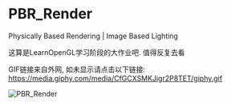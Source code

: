 # PBR_Render
Physically Based Rendering | Image Based Lighting

这算是LearnOpenGL学习阶段的大作业吧. 值得反复去看

GIF链接来自外网, 如未显示请点击以下链接:
https://media.giphy.com/media/CfGCXSMKJigr2P8TET/giphy.gif


![PBR_Render](https://media.giphy.com/media/CfGCXSMKJigr2P8TET/giphy.gif)
